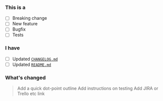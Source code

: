 ### This is a

- [ ] Breaking change
- [ ] New feature
- [ ] Bugfix
- [ ] Tests

### I have

- [ ] Updated [`CHANGELOG.md`](CHANGELOG.md)
- [ ] Updated [`README.md`](README.md)

### What's changed

> Add a quick dot-point outline
> Add instructions on testing
> Add JIRA or Trello etc link
